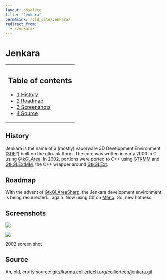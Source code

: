 ```yaml
---
layout: obsolete
title: "Jenkara"
permalink: /old_site/Jenkara/
redirect_from:
  - /Jenkara/
---
```


Jenkara
=======

<table>
<col width="100%" />
<tbody>
<tr class="odd">
<td align="left"><h2>Table of contents</h2>
<ul>
<li><a href="#History">1 History</a></li>
<li><a href="#Roadmap">2 Roadmap</a></li>
<li><a href="#Screenshots">3 Screenshots</a></li>
<li><a href="#Source">4 Source</a></li>
</ul></td>
</tr>
</tbody>
</table>

History
-------

Jenkara is the name of a (mostly) vaporware 3D Development Environment ([3DE]({{site.github.url}}/old_site/3DE "3DE")?) built on the gtk+ platform. The core was written in early 2000 in C using [GtkGLArea]({{site.github.url}}/old_site/GtkGLArea "GtkGLArea"). In 2002, portions were ported to C++ using [GTKMM]({{site.github.url}}/old_site/GTKMM "GTKMM") and [GtkGLExtMM]({{site.github.url}}/old_site/GtkGLExtMM "GtkGLExtMM"), the C++ wrapper around [GtkGLExt]({{site.github.url}}/old_site/GtkGLExt "GtkGLExt").

Roadmap
-------

With the advent of [GtkGLAreaSharp]({{site.github.url}}/old_site/GtkGLAreaSharp "GtkGLAreaSharp"), the Jenkara development environment is being resurrected... again. Now using C\# on [Mono]({{site.github.url}}/old_site/Main_Page). Go, new hotness.

Screenshots
-----------

[![]({{site.github.url}}/old_site/images/6/64/Jenkara-20020317-a.png)]({{site.github.url}}/old_site/images/6/64/Jenkara-20020317-a.png)

[![](/skins/common/images/magnify-clip.png)]({{site.github.url}}/old_site/images/6/64/Jenkara-20020317-a.png "Enlarge")

2002 screen shot

Source
------

Ah, old, crufty source: [git://karma.colliertech.org/colliertech/jenkara.git](git://karma.colliertech.org/colliertech/jenkara.git)

